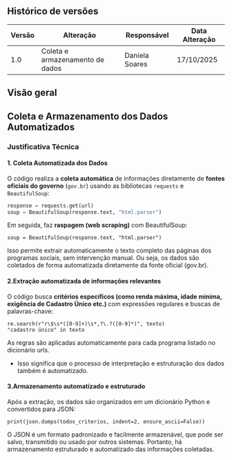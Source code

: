 ## Histórico de versões

| Versão | Alteração       | Responsável         | Data Alteração |
|--------|-----------------|---------------------|----------------|
| 1.0    | Coleta e armazenamento de dados |Daniela Soares | 17/10/2025  |


## Visão geral

##  Coleta e Armazenamento dos Dados Automatizados

###  Justificativa Técnica

#### 1. **Coleta Automatizada dos Dados**
O código realiza a **coleta automática** de informações diretamente de **fontes oficiais do governo** (`gov.br`) usando as bibliotecas `requests` e `BeautifulSoup`:

```python
response = requests.get(url)
soup = BeautifulSoup(response.text, "html.parser")
```

Em seguida, faz **raspagem (web scraping)** com BeautifulSoup:

```
soup = BeautifulSoup(response.text, "html.parser")
```
Isso permite extrair automaticamente o texto completo das páginas dos programas sociais, sem intervenção manual.
Ou seja, os dados são coletados de forma automatizada diretamente da fonte oficial (gov.br).

#### 2.Extração automatizada de informações relevantes

O código busca **critérios específicos (como renda máxima, idade mínima, exigência de Cadastro Único etc.)** com expressões regulares e buscas de palavras-chave:

```
re.search(r"r\$\s*([0-9]+)\s*,?\.?([0-9]*)", texto)
"cadastro único" in texto
```
As regras são aplicadas automaticamente para cada programa listado no dicionário urls.

- Isso significa que o processo de interpretação e estruturação dos dados também é automatizado.

#### 3.Armazenamento automatizado e estruturado

Após a extração, os dados são organizados em um dicionário Python e convertidos para JSON:

```
print(json.dumps(todos_criterios, indent=2, ensure_ascii=False))
```

O JSON é um formato padronizado e facilmente armazenável, que pode ser salvo, transmitido ou usado por outros sistemas. Portanto, há armazenamento estruturado e automatizado das informações coletadas.
